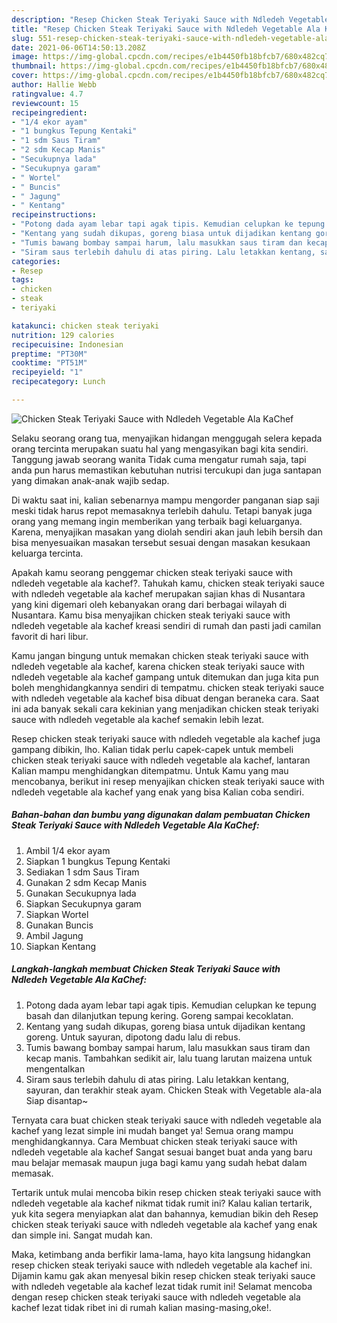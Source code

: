 ```yaml
---
description: "Resep Chicken Steak Teriyaki Sauce with Ndledeh Vegetable Ala KaChef Sederhana Untuk Jualan"
title: "Resep Chicken Steak Teriyaki Sauce with Ndledeh Vegetable Ala KaChef Sederhana Untuk Jualan"
slug: 551-resep-chicken-steak-teriyaki-sauce-with-ndledeh-vegetable-ala-kachef-sederhana-untuk-jualan
date: 2021-06-06T14:50:13.208Z
image: https://img-global.cpcdn.com/recipes/e1b4450fb18bfcb7/680x482cq70/chicken-steak-teriyaki-sauce-with-ndledeh-vegetable-ala-kachef-foto-resep-utama.jpg
thumbnail: https://img-global.cpcdn.com/recipes/e1b4450fb18bfcb7/680x482cq70/chicken-steak-teriyaki-sauce-with-ndledeh-vegetable-ala-kachef-foto-resep-utama.jpg
cover: https://img-global.cpcdn.com/recipes/e1b4450fb18bfcb7/680x482cq70/chicken-steak-teriyaki-sauce-with-ndledeh-vegetable-ala-kachef-foto-resep-utama.jpg
author: Hallie Webb
ratingvalue: 4.7
reviewcount: 15
recipeingredient:
- "1/4 ekor ayam"
- "1 bungkus Tepung Kentaki"
- "1 sdm Saus Tiram"
- "2 sdm Kecap Manis"
- "Secukupnya lada"
- "Secukupnya garam"
- " Wortel"
- " Buncis"
- " Jagung"
- " Kentang"
recipeinstructions:
- "Potong dada ayam lebar tapi agak tipis. Kemudian celupkan ke tepung basah dan dilanjutkan tepung kering. Goreng sampai kecoklatan."
- "Kentang yang sudah dikupas, goreng biasa untuk dijadikan kentang goreng. Untuk sayuran, dipotong dadu lalu di rebus."
- "Tumis bawang bombay sampai harum, lalu masukkan saus tiram dan kecap manis. Tambahkan sedikit air, lalu tuang larutan maizena untuk mengentalkan"
- "Siram saus terlebih dahulu di atas piring. Lalu letakkan kentang, sayuran, dan terakhir steak ayam. Chicken Steak with Vegetable ala-ala Siap disantap~"
categories:
- Resep
tags:
- chicken
- steak
- teriyaki

katakunci: chicken steak teriyaki 
nutrition: 129 calories
recipecuisine: Indonesian
preptime: "PT30M"
cooktime: "PT51M"
recipeyield: "1"
recipecategory: Lunch

---
```



![Chicken Steak Teriyaki Sauce with Ndledeh Vegetable Ala KaChef](https://img-global.cpcdn.com/recipes/e1b4450fb18bfcb7/680x482cq70/chicken-steak-teriyaki-sauce-with-ndledeh-vegetable-ala-kachef-foto-resep-utama.jpg)

Selaku seorang orang tua, menyajikan hidangan menggugah selera kepada orang tercinta merupakan suatu hal yang mengasyikan bagi kita sendiri. Tanggung jawab seorang  wanita Tidak cuma mengatur rumah saja, tapi anda pun harus memastikan kebutuhan nutrisi tercukupi dan juga santapan yang dimakan anak-anak wajib sedap.

Di waktu  saat ini, kalian sebenarnya mampu mengorder panganan siap saji meski tidak harus repot memasaknya terlebih dahulu. Tetapi banyak juga orang yang memang ingin memberikan yang terbaik bagi keluarganya. Karena, menyajikan masakan yang diolah sendiri akan jauh lebih bersih dan bisa menyesuaikan masakan tersebut sesuai dengan masakan kesukaan keluarga tercinta. 



Apakah kamu seorang penggemar chicken steak teriyaki sauce with ndledeh vegetable ala kachef?. Tahukah kamu, chicken steak teriyaki sauce with ndledeh vegetable ala kachef merupakan sajian khas di Nusantara yang kini digemari oleh kebanyakan orang dari berbagai wilayah di Nusantara. Kamu bisa menyajikan chicken steak teriyaki sauce with ndledeh vegetable ala kachef kreasi sendiri di rumah dan pasti jadi camilan favorit di hari libur.

Kamu jangan bingung untuk memakan chicken steak teriyaki sauce with ndledeh vegetable ala kachef, karena chicken steak teriyaki sauce with ndledeh vegetable ala kachef gampang untuk ditemukan dan juga kita pun boleh menghidangkannya sendiri di tempatmu. chicken steak teriyaki sauce with ndledeh vegetable ala kachef bisa dibuat dengan beraneka cara. Saat ini ada banyak sekali cara kekinian yang menjadikan chicken steak teriyaki sauce with ndledeh vegetable ala kachef semakin lebih lezat.

Resep chicken steak teriyaki sauce with ndledeh vegetable ala kachef juga gampang dibikin, lho. Kalian tidak perlu capek-capek untuk membeli chicken steak teriyaki sauce with ndledeh vegetable ala kachef, lantaran Kalian mampu menghidangkan ditempatmu. Untuk Kamu yang mau mencobanya, berikut ini resep menyajikan chicken steak teriyaki sauce with ndledeh vegetable ala kachef yang enak yang bisa Kalian coba sendiri.

<!--inarticleads1-->

##### Bahan-bahan dan bumbu yang digunakan dalam pembuatan Chicken Steak Teriyaki Sauce with Ndledeh Vegetable Ala KaChef:

1. Ambil 1/4 ekor ayam
1. Siapkan 1 bungkus Tepung Kentaki
1. Sediakan 1 sdm Saus Tiram
1. Gunakan 2 sdm Kecap Manis
1. Gunakan Secukupnya lada
1. Siapkan Secukupnya garam
1. Siapkan  Wortel
1. Gunakan  Buncis
1. Ambil  Jagung
1. Siapkan  Kentang




<!--inarticleads2-->

##### Langkah-langkah membuat Chicken Steak Teriyaki Sauce with Ndledeh Vegetable Ala KaChef:

1. Potong dada ayam lebar tapi agak tipis. Kemudian celupkan ke tepung basah dan dilanjutkan tepung kering. Goreng sampai kecoklatan.
1. Kentang yang sudah dikupas, goreng biasa untuk dijadikan kentang goreng. Untuk sayuran, dipotong dadu lalu di rebus.
1. Tumis bawang bombay sampai harum, lalu masukkan saus tiram dan kecap manis. Tambahkan sedikit air, lalu tuang larutan maizena untuk mengentalkan
1. Siram saus terlebih dahulu di atas piring. Lalu letakkan kentang, sayuran, dan terakhir steak ayam. Chicken Steak with Vegetable ala-ala Siap disantap~




Ternyata cara buat chicken steak teriyaki sauce with ndledeh vegetable ala kachef yang lezat simple ini mudah banget ya! Semua orang mampu menghidangkannya. Cara Membuat chicken steak teriyaki sauce with ndledeh vegetable ala kachef Sangat sesuai banget buat anda yang baru mau belajar memasak maupun juga bagi kamu yang sudah hebat dalam memasak.

Tertarik untuk mulai mencoba bikin resep chicken steak teriyaki sauce with ndledeh vegetable ala kachef nikmat tidak rumit ini? Kalau kalian tertarik, yuk kita segera menyiapkan alat dan bahannya, kemudian bikin deh Resep chicken steak teriyaki sauce with ndledeh vegetable ala kachef yang enak dan simple ini. Sangat mudah kan. 

Maka, ketimbang anda berfikir lama-lama, hayo kita langsung hidangkan resep chicken steak teriyaki sauce with ndledeh vegetable ala kachef ini. Dijamin kamu gak akan menyesal bikin resep chicken steak teriyaki sauce with ndledeh vegetable ala kachef lezat tidak rumit ini! Selamat mencoba dengan resep chicken steak teriyaki sauce with ndledeh vegetable ala kachef lezat tidak ribet ini di rumah kalian masing-masing,oke!.

